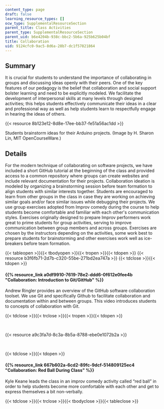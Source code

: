 ```yaml
---
content_type: page
draft: false
learning_resource_types: []
ocw_type: SupplementalResourceSection
parent_title: Class Activities
parent_type: SupplementalResourceSection
parent_uid: b6e4204b-938c-bbc2-5b6a-925b625b04bf
title: Collaboration
uid: 9124cfc0-9ac5-8d6a-28b7-dc1f57821864
---
```

## Summary

It is crucial for students to understand the importance of collaborating in groups and discussing ideas openly with their peers. One of the key features of our pedagogy is the belief that collaboration and social support bolster learning and need to be explicitly modeled. We facilitate the development of interpersonal skills at many levels through designed activities; this helps students effectively communicate their ideas in a clear and professional way as well as help students learn to respectfully engage in hearing the ideas of others.

{{< resource 8b123e12-8d8e-17ee-bb37-fe51a56ac1dd >}}

Students brainstorm ideas for their Arduino projects. (Image by H. Sharon Lin, MIT OpenCourseWare.)

## Details

For the modern technique of collaborating on software projects, we have included a short GitHub tutorial at the beginning of the class and provided access to a common repository where groups can create websites and include relevant documentation for their projects. Collaboration ideation is modeled by organizing a brainstorming session before team formation to align students with similar interests together. Students are encouraged to learn from other groups in the class in case they are working on achieving similar goals and/or face similar issues while debugging their projects. We use group exercises adopted from Improv comedy during the course to help students become comfortable and familiar with each other's communication styles. Exercises originally designed to prepare Improv performers work great to prime students for group activities, serving to improve communication between group members and across groups. Exercises are chosen by the instructors depending on the activities, some work best to prepare students for brainstorming and other exercises work well as ice-breakers before team formation.

{{< tableopen >}}{{< tbodyopen >}}{{< tropen >}}{{< tdopen >}}
{{< resource b3f6fb71-2d7b-c320-55be-271bd2ea747a >}}
{{< tdclose >}}{{< tdopen >}}

#### ﻿{{% resource_link a0df9910-7619-78e2-ddd6-0f612e0fee4b "Collaboration: Introduction to Git/GitHub" %}}

Andrew Ringler provides an overview of the GitHub software collaboration toolset. We use Git and specifically Github to facilitate collaboration and documentation within and between groups. This video introduces students to concepts of collaboration with Git.

{{< tdclose >}}{{< trclose >}}{{< tropen >}}{{< tdopen >}}

﻿

{{< resource a9c3fa7d-8c3a-8b5a-8788-ebe0e1072b2a >}}

 

{{< tdclose >}}{{< tdopen >}}

#### ﻿{{% resource_link 667b602a-6cd2-89fc-9dcf-514809125ec4 "Collaboration: Red Ball During Class" %}}

Kyle Keane leads the class in an improv comedy activity called “red ball” in order to help students become more comfortable with each other and get to express themselves a bit non-verbally.

{{< tdclose >}}{{< trclose >}}{{< tbodyclose >}}{{< tableclose >}}